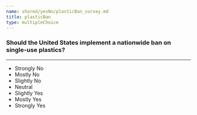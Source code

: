 ```yaml
---
name: shared/yesNo/plasticBan_survey.md
title: plasticBan
type: multipleChoice
---
```


### Should the United States implement a nationwide ban on single-use plastics?

---

- Strongly No
- Mostly No
- Slightly No
- Neutral
- Slightly Yes
- Mostly Yes
- Strongly Yes

